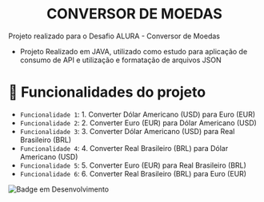 <h1 align="center"> CONVERSOR DE MOEDAS </h1>

<p1> Projeto realizado para o Desafio ALURA - Conversor de Moedas
 - Projeto Realizado em JAVA, utilizado como estudo para aplicação de consumo de API e utilização e formatação de arquivos JSON</p1>


<div>
   
  # :hammer: Funcionalidades do projeto

- `Funcionalidade 1`: 1. Converter Dólar Americano (USD) para Euro (EUR)
- `Funcionalidade 2`: 2. Converter Euro (EUR) para Dólar Americano (USD)
- `Funcionalidade 3`: 3. Converter Dólar Americano (USD) para Real Brasileiro (BRL)
- `Funcionalidade 4`: 4. Converter Real Brasileiro (BRL) para Dólar Americano (USD)
- `Funcionalidade 5`: 5. Converter Euro (EUR) para Real Brasileiro (BRL)
- `Funcionalidade 6`: 6. Converter Real Brasileiro (BRL) para Euro (EUR)

</div>

![Badge em Desenvolvimento](http://img.shields.io/static/v1?label=STATUS&message=EM%20DESENVOLVIMENTO&color=GREEN&style=for-the-badge)
